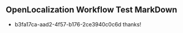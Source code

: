 ## OpenLocalization Workflow Test MarkDown
* b3fa17ca-aad2-4f57-b176-2ce3940c0c6d thanks!

<!--HONumber=Jul16_HO4-->


